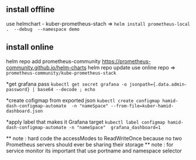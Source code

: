 ## install offline

use helmchart - kuber-prometheus-stach => `helm install prometheus-local .  --debug  --namespace demo`

## install online
helm repo add prometheus-community https://prometheus-community.github.io/helm-charts
helm repo update
use online repo => `prometheus-community/kube-prometheus-stack`

*get grafana pass
`kubectl get secret grafana -o jsonpath={.data.admin-password} | base64 --decode ; echo`

*create cofigmap from exported json
`kubectl create configmap hamid-dash-configmap-automate  -n "nameSpace" --from-file=kuber-hamid-dashboard.json`

*apply label that makes it Grafana target
`kubectl label configmap hamid-dash-configmap-automate -n "nameSpace"  grafana_dashboard=1`



** note : hard code the accessModes to ReadWriteOnce because no two Prometheus servers should ever be sharing their storage
** note : for service monitor its important that use portname and namespace selector
